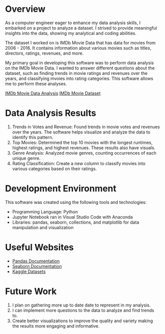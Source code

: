 # Overview
As a computer engineer eager to enhance my data analysis skills, I embarked on a project to analyze a dataset. I strived to provide meaningful insights into the data, showing my analytical and coding abilities.

The dataset I worked on is IMDb Movie Data that has data for movies from 2006 - 2016. It contains information about various movies such as titles, directors, ratings, revenues, and more.

My primary goal in developing this software was to perform data analysis on the IMDb Movie Data. I wanted to answer different questions about the dataset, such as finding trends in movie ratings and revenues over the years, and classifying mvoies into rating categories. This software allows me to perform these analyses.

[IMDb Movie Data Analysis](https://youtu.be/3BVbuq7VUL8)
[IMDb Movie Dataset](https://www.kaggle.com/code/priyang/data-analysis-imdb-movie-dataset)

# Data Analysis Results
1. Trends in Votes and Revenue: Found trends in movie votes and revenues over the years. The software helps visualize and analyze the data to identify this pattern.
2. Top Movies: Determined the top 10 movies with the longest runtimes, highest ratings, and highest revenues. These results also have visuals.
3. Genre Analysis: Analyzed movie genres, counting occurrences of each unique genre.
4. Rating Classification: Create a new column to classify movies into various categories based on their ratings.

# Development Environment
This software was created using the following tools and technologies:
* Programming Language: Python
* Jupyter Notebook ran in Visual Studio Code with Anaconda
* Libraries: pandas, seaborn, collections, and matplotlib for data manipulation and visualization

# Useful Websites
* [Pandas Documentation](https://pandas.pydata.org/docs/)
* [Seaborn Documentation](https://seaborn.pydata.org/)
* [Kaggle Datasets](https://www.kaggle.com/datasets)

# Future Work
1. I plan on gathering more up to date date to represent in my analysis.
2. I can implement more questions to the data to analyze and find trends to.
3. Create better visualizations to improve the quality and variety making the results more engaging and informative.
